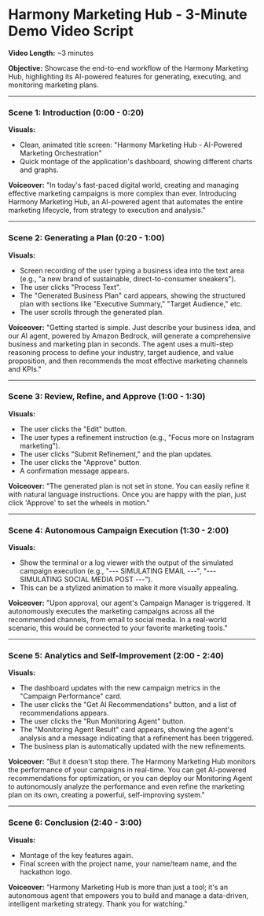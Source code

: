 # Harmony Marketing Hub - 3-Minute Demo Video Script

**Video Length:** ~3 minutes

**Objective:** Showcase the end-to-end workflow of the Harmony Marketing Hub, highlighting its AI-powered features for generating, executing, and monitoring marketing plans.

---

### Scene 1: Introduction (0:00 - 0:20)

**Visuals:**
*   Clean, animated title screen: "Harmony Marketing Hub - AI-Powered Marketing Orchestration"
*   Quick montage of the application's dashboard, showing different charts and graphs.

**Voiceover:**
"In today's fast-paced digital world, creating and managing effective marketing campaigns is more complex than ever. Introducing Harmony Marketing Hub, an AI-powered agent that automates the entire marketing lifecycle, from strategy to execution and analysis."

---

### Scene 2: Generating a Plan (0:20 - 1:00)

**Visuals:**
*   Screen recording of the user typing a business idea into the text area (e.g., "a new brand of sustainable, direct-to-consumer sneakers").
*   The user clicks "Process Text".
*   The "Generated Business Plan" card appears, showing the structured plan with sections like "Executive Summary," "Target Audience," etc.
*   The user scrolls through the generated plan.

**Voiceover:**
"Getting started is simple. Just describe your business idea, and our AI agent, powered by Amazon Bedrock, will generate a comprehensive business and marketing plan in seconds. The agent uses a multi-step reasoning process to define your industry, target audience, and value proposition, and then recommends the most effective marketing channels and KPIs."

---

### Scene 3: Review, Refine, and Approve (1:00 - 1:30)

**Visuals:**
*   The user clicks the "Edit" button.
*   The user types a refinement instruction (e.g., "Focus more on Instagram marketing").
*   The user clicks "Submit Refinement," and the plan updates.
*   The user clicks the "Approve" button.
*   A confirmation message appears.

**Voiceover:**
"The generated plan is not set in stone. You can easily refine it with natural language instructions. Once you are happy with the plan, just click 'Approve' to set the wheels in motion."

---

### Scene 4: Autonomous Campaign Execution (1:30 - 2:00)

**Visuals:**
*   Show the terminal or a log viewer with the output of the simulated campaign execution (e.g., "--- SIMULATING EMAIL ---", "--- SIMULATING SOCIAL MEDIA POST ---").
*   This can be a stylized animation to make it more visually appealing.

**Voiceover:**
"Upon approval, our agent's Campaign Manager is triggered. It autonomously executes the marketing campaigns across all the recommended channels, from email to social media. In a real-world scenario, this would be connected to your favorite marketing tools."

---

### Scene 5: Analytics and Self-Improvement (2:00 - 2:40)

**Visuals:**
*   The dashboard updates with the new campaign metrics in the "Campaign Performance" card.
*   The user clicks the "Get AI Recommendations" button, and a list of recommendations appears.
*   The user clicks the "Run Monitoring Agent" button.
*   The "Monitoring Agent Result" card appears, showing the agent's analysis and a message indicating that a refinement has been triggered.
*   The business plan is automatically updated with the new refinements.

**Voiceover:**
"But it doesn't stop there. The Harmony Marketing Hub monitors the performance of your campaigns in real-time. You can get AI-powered recommendations for optimization, or you can deploy our Monitoring Agent to autonomously analyze the performance and even refine the marketing plan on its own, creating a powerful, self-improving system."

---

### Scene 6: Conclusion (2:40 - 3:00)

**Visuals:**
*   Montage of the key features again.
*   Final screen with the project name, your name/team name, and the hackathon logo.

**Voiceover:**
"Harmony Marketing Hub is more than just a tool; it's an autonomous agent that empowers you to build and manage a data-driven, intelligent marketing strategy. Thank you for watching."
